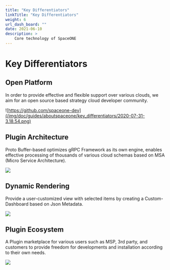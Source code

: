 ```yaml
---
title: "Key Differentiators"
linkTitle: "Key Differentiators"
weight: 6
url_dash_board: "" 
date: 2021-06-10
description: >
    Core technology of SpaceONE
---
```


# Key Differentiators

## Open Platform

In order to provide effective and flexible support over various clouds, we aim for an open source based strategy cloud developer community.

![https://github.com/spaceone-dev](/img/doc/guides/aboutspaceone/key_differentiators/2020-07-31-3.18.54.png)



## Plugin Architecture

Proto Buffer-based optimizes gRPC Framework as its own engine, enables effective processing of thousands of various cloud schemas based on MSA \(Micro Service Architecture\).

![](/img/doc/guides/aboutspaceone/key_differentiators/2020-07-31-3.23.50.png)

## Dynamic Rendering

Provide a user-customized view with selected items by creating a Custom-Dashboard based on Json Metadata.

![](/img/doc/guides/aboutspaceone/key_differentiators/2020-07-31-3.25.39.png)

## Plugin Ecosystem

A Plugin marketplace for various users such as MSP, 3rd party, and customers to provide freedom for developments and installation according to their own needs.

![](/img/doc/guides/aboutspaceone/key_differentiators/2020-07-31-3.29.34.png)
